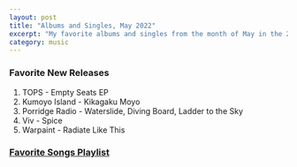 ```yaml
---
layout: post
title: "Albums and Singles, May 2022"
excerpt: "My favorite albums and singles from the month of May in the 2022nd year. "
category: music
---
```


### Favorite New Releases
1. TOPS - Empty Seats EP
1. Kumoyo Island - Kikagaku Moyo
1. Porridge Radio - Waterslide, Diving Board, Ladder to the Sky
1. Viv - Spice
1. Warpaint - Radiate Like This

### <a href="https://open.spotify.com/playlist/1WLG6ZKtPzVYJloRySF28I" target="_blank" rel="noopener">Favorite Songs Playlist</a>
